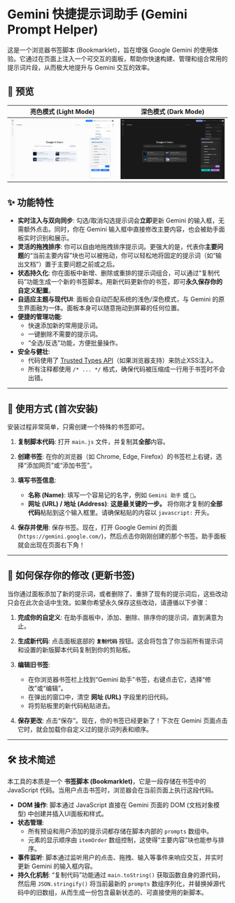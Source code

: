 # Gemini 快捷提示词助手 (Gemini Prompt Helper)

这是一个浏览器书签脚本 (Bookmarklet)，旨在增强 Google Gemini 的使用体验。它通过在页面上注入一个可交互的面板，帮助你快速构建、管理和组合常用的提示词片段，从而极大地提升与 Gemini 交互的效率。


## 📸 预览

|        亮色模式 (Light Mode)        |       深色模式 (Dark Mode)        |
|:-------------------------------:|:-----------------------------:|
| ![亮色模式](screenshots/light.png) | ![深色模式](screenshots/dark.png) |

## ✨ 功能特性

*   **实时注入与双向同步**: 勾选/取消勾选提示词会**立即**更新 Gemini 的输入框，无需额外点击。同时，你在 Gemini 输入框中直接修改主要内容，也会被助手面板实时识别和展示。
*   **灵活的拖拽排序**: 你可以自由地拖拽排序提示词。更强大的是，代表你**主要问题**的“当前主要内容”块也可以被拖动，你可以轻松地将固定的提示词（如“输出文档”）置于主要问题之前或之后。
*   **状态持久化**: 你在面板中新增、删除或重排的提示词组合，可以通过“复制代码”功能生成一个新的书签脚本。用新代码更新你的书签，即可**永久保存你的自定义配置**。
*   **自适应主题与现代UI**: 面板会自动匹配系统的浅色/深色模式，与 Gemini 的原生界面融为一体。面板本身可以随意拖动到屏幕的任何位置。
*   **便捷的管理功能**:
    *   快速添加新的常用提示词。
    *   一键删除不需要的提示词。
    *   “全选/反选”功能，方便批量操作。
*   **安全与健壮**:
    *   代码使用了 [Trusted Types API](https://developer.mozilla.org/en-US/docs/Web/API/Trusted_Types_API)（如果浏览器支持）来防止XSS注入。
    *   所有注释都使用 `/* ... */` 格式，确保代码被压缩成一行用于书签时不会出错。

---

## 🚀 使用方式 (首次安装)

安装过程非常简单，只需创建一个特殊的书签即可。

1.  **复制脚本代码**:
    打开 `main.js` 文件，并复制其**全部**内容。

2.  **创建书签**:
    在你的浏览器（如 Chrome, Edge, Firefox）的书签栏上右键，选择“添加网页”或“添加书签”。

3.  **填写书签信息**:
    *   **名称 (Name)**: 填写一个容易记的名字，例如 `Gemini 助手` 或 `🚀`。
    *   **网址 (URL) / 地址 (Address)**: **这是最关键的一步。** 将你刚才复制的**全部代码**粘贴到这个输入框里。请确保粘贴的内容以 `javascript:` 开头。



4.  **保存并使用**:
    保存书签。现在，打开 Google Gemini 的页面 (`https://gemini.google.com/`)，然后点击你刚刚创建的那个书签。助手面板就会出现在页面右下角！

---

## 💾 如何保存你的修改 (更新书签)

当你通过面板添加了新的提示词，或者删除了、重排了现有的提示词后，这些改动只会在此次会话中生效。如果你希望永久保存这些改动，请遵循以下步骤：

1.  **完成你的自定义**: 在助手面板中，添加、删除、排序你的提示词，直到满意为止。

2.  **生成新代码**: 点击面板底部的 **`复制代码`** 按钮。这会将包含了你当前所有提示词和设置的新版脚本代码复制到你的剪贴板。

3.  **编辑旧书签**:
    *   在你浏览器书签栏上找到“Gemini 助手”书签，右键点击它，选择“修改”或“编辑”。
    *   在弹出的窗口中，清空 **网址 (URL)** 字段里的旧代码。
    *   将剪贴板里的新代码粘贴进去。

4.  **保存更改**:
    点击“保存”。现在，你的书签已经更新了！下次在 Gemini 页面点击它时，就会加载你自定义过的提示词列表和顺序。

---

## 🛠️ 技术简述

本工具的本质是一个 **书签脚本 (Bookmarklet)**，它是一段存储在书签中的 JavaScript 代码。当用户点击书签时，浏览器会在当前页面上执行这段代码。

*   **DOM 操作**: 脚本通过 JavaScript 直接在 Gemini 页面的 DOM (文档对象模型) 中创建并插入UI面板和样式。
*   **状态管理**:
    *   所有预设和用户添加的提示词都存储在脚本内部的 `prompts` 数组中。
    *   元素的显示顺序由 `itemOrder` 数组控制，这使得“主要内容”块也能参与排序。
*   **事件监听**: 脚本通过监听用户的点击、拖拽、输入等事件来响应交互，并实时更新 Gemini 的输入框内容。
*   **持久化机制**: “复制代码”功能通过 `main.toString()` 获取函数自身的源代码，然后用 `JSON.stringify()` 将当前最新的 `prompts` 数组序列化，并替换掉源代码中的旧数组，从而生成一份包含最新状态的、可直接使用的新脚本。